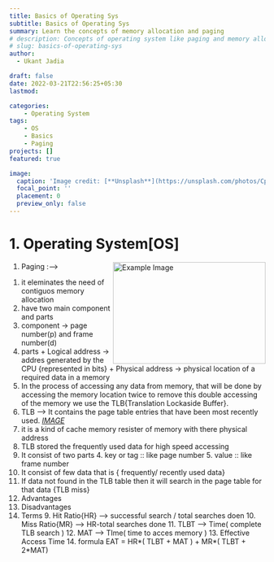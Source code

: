 ```yaml
---
title: Basics of Operating Sys
subtitle: Basics of Operating Sys 
summary: Learn the concepts of memory allocation and paging 
# description: Concepts of operating system like paging and memory allocation
# slug: basics-of-operating-sys
author: 
  - Ukant Jadia

draft: false
date: 2022-03-21T22:56:25+05:30
lastmod: 

categories:
    - Operating System
tags:
    - OS
    - Basics
    - Paging
projects: []
featured: true

image:
  caption: 'Image credit: [**Unsplash**](https://unsplash.com/photos/CpkOjOcXdUY)'
  focal_point: ''
  placement: 0
  preview_only: false
---
```



# 1.  Operating System[OS]   
 
<img src="https://www.gatevidyalay.com/wp-content/uploads/2018/11/Translating-Logical-Address-into-Physical-Address-Diagram.png" alt="Example Image" width="300" height="200" align="right">
 

1.  Paging :--> 
<!-- ![IMAGE](https://www.gatevidyalay.com/wp-content/uploads/2018/11/Translating-Logical-Address-into-Physical-Address-Diagram.png) -->
  1. it eleminates the need of contiguos memory allocation
  2. have two main component and parts
   3. component -> page number(p) and frame number(d)
   4. parts 
    + Logical address -> addres generated by the CPU {represented in bits} 
    + Physical address -> physical location of a required data in a memory
 1. In the process of accessing any data from memory, that will be done by accessing the memory location twice 
  to remove this double accessing of the memory we use the TLB{Translation Lockaside Buffer}.
 1. TLB  --> It contains the page table entries that have been most recently used. *[IMAGE](https://media.geeksforgeeks.org/wp-content/uploads/20190225192626/tlb1.jpg)*
   1. it is a kind of cache memory resister of memory with there physical address
   2. TLB stored the frequently used data for high speed accessing 
   3. It consist of two parts 
    4. key or tag  :: like page number
    5. value  :: like frame number
   4. It consist of few data that is { frequently/ recently used data}
   5. If data not found in the TLB table then it will search in the page table for that data {TLB miss}
   6. Advantages 
   7. Disadvantages
   8. Terms 
    9. Hit Ratio{HR} --> successful search / total searches doen
    10. Miss Ratio{MR} --> HR-total searches done
    11. TLBT --> Time( complete TLB search )
    12. MAT --> TIme( time to acces memory )
      13. Effective Access Time 
       14. formula 
           EAT = HR*( TLBT + MAT ) + MR*( TLBT + 2*MAT)       